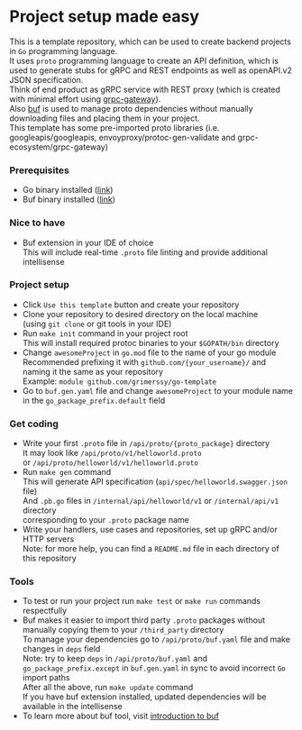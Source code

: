 # Project setup made easy

This is a template repository, which can be used to create backend projects in `Go` programming language. <br>
It uses `proto` programming language to create an API definition, which is used to generate stubs for gRPC and REST endpoints as well as openAPI.v2 JSON specification. <br>
Think of end product as gRPC service with REST proxy (which is created with minimal effort using [grpc-gateway](https://github.com/grpc-ecosystem/grpc-gateway)). <br>
Also [buf](https://docs.buf.build) is used to manage proto dependencies without manually downloading files and placing them in your project. <br>
This template has some pre-imported proto libraries (i.e. googleapis/googleapis, envoyproxy/protoc-gen-validate and grpc-ecosystem/grpc-gateway)

### Prerequisites

* Go binary installed ([link](https://go.dev/dl/))
* Buf binary installed ([link](https://docs.buf.build/installation))

### Nice to have

* Buf extension in your IDE of choice<br>
  This will include real-time `.proto` file linting and provide additional intellisense

### Project setup

* Click `Use this template` button and create your repository
* Clone your repository to desired directory on the local machine<br>
  (using `git clone` or git tools in your IDE)
* Run `make init` command in your project root<br>
  This will install required protoc binaries to your `$GOPATH/bin` directory
* Change `awesomeProject` in `go.mod` file to the name of your go module<br>
  Recommended prefixing it with `github.com/{your_username}/` and naming it the same as your repository<br>
  Example: `module github.com/grimerssy/go-template`
* Go to `buf.gen.yaml` file and change `awesomeProject` to your module name in the `go_package_prefix.default` field

### Get coding

* Write your first `.proto` file in `/api/proto/{proto_package}` directory<br>
  It may look like `/api/proto/v1/helloworld.proto`<br>
  or `/api/proto/helloworld/v1/helloworld.proto`
* Run `make gen` command<br>
  This will generate API specification (`api/spec/helloworld.swagger.json` file)<br>
  And `.pb.go` files in `/internal/api/helloworld/v1` or `/internal/api/v1` directory<br>
  corresponding to your `.proto` package name
* Write your handlers, use cases and repositories, set up gRPC and/or HTTP servers<br>
  Note: for more help, you can find a `README.md` file in each directory of this repository 

### Tools

* To test or run your project run `make test` or `make run` commands respectfully
* Buf makes it easier to import third party `.proto` packages without manually copying them to your `/third_party` directory<br>
  To manage your dependencies go to `/api/proto/buf.yaml` file and make changes in `deps` field<br>
  Note: try to keep `deps` in `/api/proto/buf.yaml` and `go_package_prefix.except` in `buf.gen.yaml` in sync to avoid incorrect `Go` import paths<br>
  After all the above, run `make update` command<br>
  If you have buf extension installed, updated dependencies will be available in the intellisense
* To learn more about buf tool, visit [introduction to buf](https://docs.buf.build/introduction)
